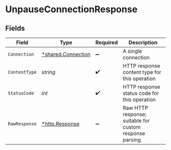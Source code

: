 # UnpauseConnectionResponse


## Fields

| Field                                                   | Type                                                    | Required                                                | Description                                             |
| ------------------------------------------------------- | ------------------------------------------------------- | ------------------------------------------------------- | ------------------------------------------------------- |
| `Connection`                                            | [*shared.Connection](../../models/shared/connection.md) | :heavy_minus_sign:                                      | A single connection                                     |
| `ContentType`                                           | *string*                                                | :heavy_check_mark:                                      | HTTP response content type for this operation           |
| `StatusCode`                                            | *int*                                                   | :heavy_check_mark:                                      | HTTP response status code for this operation            |
| `RawResponse`                                           | [*http.Response](https://pkg.go.dev/net/http#Response)  | :heavy_minus_sign:                                      | Raw HTTP response; suitable for custom response parsing |